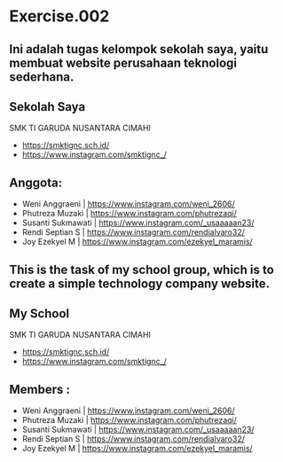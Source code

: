 # Exercise.002

Ini adalah tugas kelompok sekolah saya, yaitu membuat website perusahaan teknologi sederhana.
-
Sekolah Saya
-
 SMK TI GARUDA NUSANTARA CIMAHI
- https://smktignc.sch.id/
- https://www.instagram.com/smktignc_/

Anggota:
-
- Weni Anggraeni | https://www.instagram.com/weni_2606/
- Phutreza Muzaki | https://www.instagram.com/phutrezaqi/
- Susanti Sukmawati | https://www.instagram.com/_usaaaaan23/
- Rendi Septian S | https://www.instagram.com/rendialvaro32/
- Joy Ezekyel M | https://www.instagram.com/ezekyel_maramis/

This is the task of my school group, which is to create a simple technology company website.
-
My School
-
 SMK TI GARUDA NUSANTARA CIMAHI
- https://smktignc.sch.id/
- https://www.instagram.com/smktignc_/

Members :
-
- Weni Anggraeni | https://www.instagram.com/weni_2606/
- Phutreza Muzaki | https://www.instagram.com/phutrezaqi/
- Susanti Sukmawati | https://www.instagram.com/_usaaaaan23/
- Rendi Septian S | https://www.instagram.com/rendialvaro32/
- Joy Ezekyel M | https://www.instagram.com/ezekyel_maramis/
